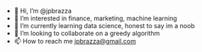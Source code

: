- 👋 Hi, I’m @jpbrazza
- 👀 I’m interested in finance, marketing, machine learning
- 🌱 I’m currently learning data science, honest to say im a noob
- 💞️ I’m looking to collaborate on a greedy algorithm
- 📫 How to reach me jpbrazza@gmail.com

<!---
jpbrazza/jpbrazza is a ✨ special ✨ repository because its `README.md` (this file) appears on your GitHub profile.
You can click the Preview link to take a look at your changes.
--->

